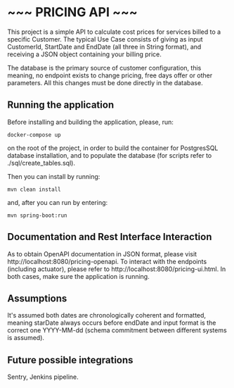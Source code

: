 # ~~~ PRICING API ~~~
This project is a simple API to calculate cost prices for services billed to a specific Customer. The typical Use 
Case consists of giving as input CustomerId, StartDate and EndDate (all three in String format), and receiving a JSON 
object containing your billing price. 

The database is the primary source of customer configuration, this meaning, no endpoint exists to change 
pricing, free days offer or other parameters. All this changes must be done directly in the database. 

## Running the application

Before installing and building the application, please, run:
```shell script
docker-compose up
```
on the root of the project, in order to build the container for PostgresSQL database installation, and to populate the 
database (for scripts 
refer to ./sql/create_tables.sql).

Then you can install by running:
```shell script
mvn clean install
```

and, after you can run by entering:
```shell script
mvn spring-boot:run
```


## Documentation and Rest Interface Interaction

As to obtain OpenAPI documentation in JSON format, please visit http://localhost:8080/pricing-openapi. To interact with 
the endpoints (including actuator), please refer to http://localhost:8080/pricing-ui.html. In both cases, make sure the 
application is running. 

## Assumptions
It's assumed both dates are chronologically coherent and formatted, meaning starDate always occurs before endDate 
   and input format is the correct one YYYY-MM-dd (schema commitment between different systems is assumed).
   

## Future possible integrations
Sentry, Jenkins pipeline. 